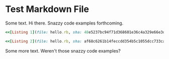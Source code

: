 Test Markdown File
==================

Some text. Hi there. Snazzy code examples forthcoming.

```ruby
<<[Listing 1](file: hello.rb, sha: 48e5237bc94f71d368601e36c4a329e66e3d9d16)
```


```ruby
<<[Listing 2](file: hello.rb, sha: af68c6261b14feccdd354b5c1055dcc733cad1e3)
```

Some more text. Weren't those snazzy code examples?



